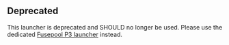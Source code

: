 Deprecated
----------

This launcher is deprecated and SHOULD no longer be used. Please use the dedicated
[Fusepool P3 launcher](https://github.com/fusepoolP3/p3-stanbol-launcher) instead.